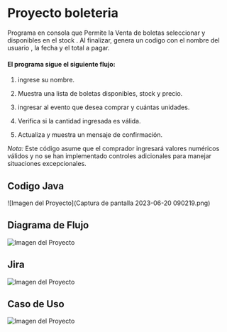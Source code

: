 <h1>Proyecto boleteria</h1>

Programa en consola que  Permite la Venta de boletas seleccionar y  disponibles en el stock . Al finalizar, genera un codigo con el nombre del  usuario , la fecha y el total a pagar.

<h4>El programa sigue el siguiente flujo:</h4>

1. ingrese su nombre.

2. Muestra una lista de boletas  disponibles, stock y precio.

3. ingresar al evento que desea comprar y cuántas unidades.

4. Verifica  si la cantidad ingresada es válida.

5. Actualiza  y muestra un mensaje de confirmación.


*Nota:* Este código asume que el comprador  ingresará valores numéricos válidos y no se han implementado controles adicionales para manejar situaciones excepcionales.
<h2>Codigo Java</h2>

![Imagen del Proyecto](Captura de pantalla 2023-06-20 090219.png)

<h2>Diagrama de Flujo</h2>

![Imagen del Proyecto](Images/pseint.png)

<h2>Jira</h2>

![Imagen del Proyecto](Images/Jira.png)

<h2>Caso de Uso</h2>

![Imagen del Proyecto](Images/CasoUso.png)
